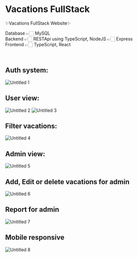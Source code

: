 # Vacations FullStack
 ✨Vacations FullStack Website✨
 
 Database 👉🏻 MySQL
 <br />
 Backend 👉🏻 RESTApi using TypeScript, NodeJS 👉🏻 Express
 <br />
 Frontend 👉🏻 TypeScript, React
 
 <br />
 
 ## Auth system:
![Untitled 1](https://user-images.githubusercontent.com/93607294/219875150-5d29e131-34e1-411c-8184-239f4b642292.jpg)

## User view:
![Untitled 2](https://user-images.githubusercontent.com/93607294/219875210-b9d9e891-f3a5-4786-b1b1-7f40748f9e71.jpg)
![Untitled 3](https://user-images.githubusercontent.com/93607294/219875219-1a8d903d-20ef-47e1-9eba-a7117a79662c.jpg)

## Filter vacations:
![Untitled 4](https://user-images.githubusercontent.com/93607294/219875236-0265fd78-efd6-4da0-ae96-ee6235a53059.jpg)

## Admin view:
![Untitled 5](https://user-images.githubusercontent.com/93607294/219875277-43f7143b-b983-4abe-abc2-f331fcbf6313.jpg)

## Add, Edit or delete vacations for admin
![Untitled 6](https://user-images.githubusercontent.com/93607294/219875288-90baffd9-5698-4355-95da-2b4345d8f74c.jpg)

## Report for admin
![Untitled 7](https://user-images.githubusercontent.com/93607294/219875289-98455f44-83cd-46ae-8e6a-9c517187e91b.jpg)

## Mobile responsive
![Untitled 8](https://user-images.githubusercontent.com/93607294/219875295-f04f0c06-5670-4016-8adc-a4757144a63b.jpg)
